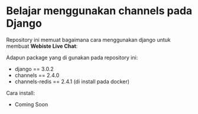 # Belajar menggunakan channels pada Django
Repository ini memuat bagaimana cara menggunakan django untuk membuat **Webiste Live Chat**:

Adapun package yang di gunakan pada repository ini:
+ django == 3.0.2
+ channels == 2.4.0
+ channels-redis == 2.4.1 (di install pada docker)

Cara install:
+ Coming Soon